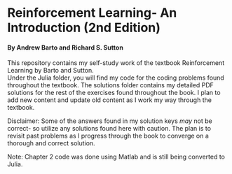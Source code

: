 # Reinforcement Learning- An Introduction (2nd Edition)
#### By Andrew Barto and Richard S. Sutton


This repository contains my self-study work of the textbook Reinforcement Learning by Barto and Sutton.  
Under the Julia folder, you will find my code for the coding problems found throughout the textbook.  The solutions folder contains my detailed PDF solutions for the rest of the exercises found throughout the book.  I plan to add new content and update old content as I work my way through the textbook.  

Disclaimer: Some of the answers found in my solution keys *may* not be correct- so utilize any solutions found here with caution.  The plan is to revisit past problems as I progress through the book to converge on a thorough and correct solution.

Note: Chapter 2 code was done using Matlab and is still being converted to Julia.
